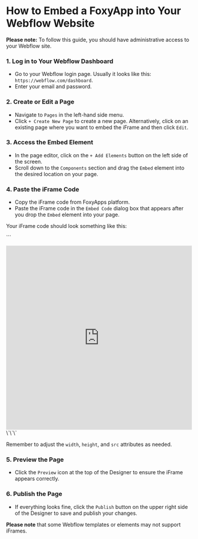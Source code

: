 # How to Embed a FoxyApp into Your Webflow Website

**Please note:** To follow this guide, you should have administrative access to your Webflow site.

### 1. Log in to Your Webflow Dashboard
- Go to your Webflow login page. Usually it looks like this: `https://webflow.com/dashboard`.
- Enter your email and password.

### 2. Create or Edit a Page
- Navigate to `Pages` in the left-hand side menu.
- Click `+ Create New Page` to create a new page. Alternatively, click on an existing page where you want to embed the iFrame and then click `Edit`.

### 3. Access the Embed Element
- In the page editor, click on the `+ Add Elements` button on the left side of the screen.
- Scroll down to the `Components` section and drag the `Embed` element into the desired location on your page.

### 4. Paste the iFrame Code
- Copy the iFrame code from FoxyApps platform.
- Paste the iFrame code in the `Embed Code` dialog box that appears after you drop the `Embed` element into your page.

Your iFrame code should look something like this:

\`\`\`
<iframe src="https://www.foxyapps.com/path/to/your/embed" width="100%" height="500" frameborder="0"></iframe>
\`\`\`

Remember to adjust the `width`, `height`, and `src` attributes as needed.

### 5. Preview the Page
- Click the `Preview` icon at the top of the Designer to ensure the iFrame appears correctly.

### 6. Publish the Page
- If everything looks fine, click the `Publish` button on the upper right side of the Designer to save and publish your changes.

**Please note** that some Webflow templates or elements may not support iFrames.
